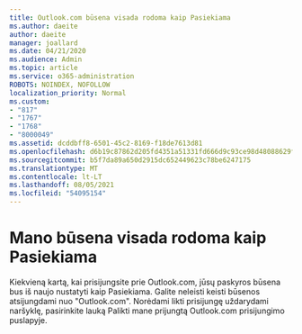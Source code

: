 ```yaml
---
title: Outlook.com būsena visada rodoma kaip Pasiekiama
ms.author: daeite
author: daeite
manager: joallard
ms.date: 04/21/2020
ms.audience: Admin
ms.topic: article
ms.service: o365-administration
ROBOTS: NOINDEX, NOFOLLOW
localization_priority: Normal
ms.custom:
- "817"
- "1767"
- "1768"
- "8000049"
ms.assetid: dcddbff8-6501-45c2-8169-f18de7613d81
ms.openlocfilehash: d6b19c87862d205fd4351a51331fd666d9c93ce98d48088629f054fe22b68c53
ms.sourcegitcommit: b5f7da89a650d2915dc652449623c78be6247175
ms.translationtype: MT
ms.contentlocale: lt-LT
ms.lasthandoff: 08/05/2021
ms.locfileid: "54095154"
---
```

# <a name="my-status-always-shows-as-available"></a>Mano būsena visada rodoma kaip Pasiekiama

Kiekvieną kartą, kai prisijungsite prie Outlook.com, jūsų paskyros būsena bus iš naujo nustatyti kaip Pasiekiama. Galite neleisti keisti būsenos atsijungdami nuo "Outlook.com". Norėdami likti prisijungę uždarydami naršyklę, pasirinkite lauką Palikti mane prijungtą Outlook.com prisijungimo puslapyje. 
